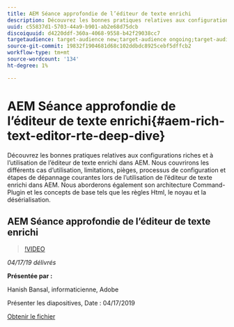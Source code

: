 ```yaml
---
title: AEM Séance approfondie de l’éditeur de texte enrichi
description: Découvrez les bonnes pratiques relatives aux configurations riches et à l’utilisation de l’éditeur de texte enrichi dans AEM. Nous couvrirons les différents cas d’utilisation, limitations, pièges, processus de configuration et étapes de dépannage courantes lors de l’utilisation de l’éditeur de texte enrichi dans AEM. Nous aborderons également son architecture Command-Plugin et les concepts de base tels que les règles Html, le noyau et la désérialisation.
uuid: c55837d1-5703-44a9-b901-ab2e68d75dcb
discoiquuid: d4220ddf-360a-4068-9558-b42f29038cc7
targetaudience: target-audience new;target-audience ongoing;target-audience upgrader
source-git-commit: 19832f1904681d68c102ddbdc8925cebf5dffcb2
workflow-type: tm+mt
source-wordcount: '134'
ht-degree: 1%

---
```



# AEM Séance approfondie de l’éditeur de texte enrichi{#aem-rich-text-editor-rte-deep-dive}

Découvrez les bonnes pratiques relatives aux configurations riches et à l’utilisation de l’éditeur de texte enrichi dans AEM. Nous couvrirons les différents cas d’utilisation, limitations, pièges, processus de configuration et étapes de dépannage courantes lors de l’utilisation de l’éditeur de texte enrichi dans AEM. Nous aborderons également son architecture Command-Plugin et les concepts de base tels que les règles Html, le noyau et la désérialisation.

## AEM Séance approfondie de l’éditeur de texte enrichi

>[!VIDEO](https://video.tv.adobe.com/v/27087/?quality=9)

*04/17/19 délivrés*

**Présentée par :**

Hanish Bansal, informaticienne, Adobe

Présenter les diapositives, Date : 04/17/2019

[Obtenir le fichier](assets/aem-gems-aem-rte-04172019.pdf)

